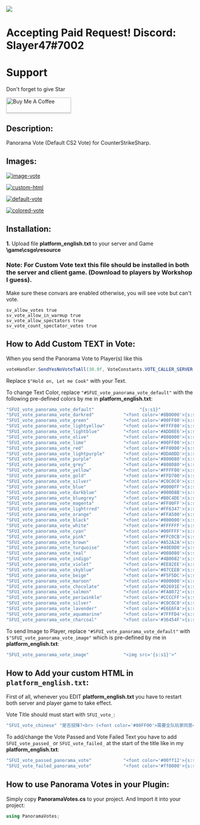 ![](https://img.shields.io/github/downloads/zakriamansoor47/SLAYER_PanoramaVote/total?style=for-the-badge)

# Accepting Paid Request! Discord: Slayer47#7002
# Support
Don't forget to give Star

<a href="https://www.buymeacoffee.com/slayer47" target="_blank"><img src="https://www.buymeacoffee.com/assets/img/custom_images/orange_img.png" alt="Buy Me A Coffee" style="height: 41px !important;width: 174px !important;box-shadow: 0px 3px 2px 0px rgba(190, 190, 190, 0.5) !important;-webkit-box-shadow: 0px 3px 2px 0px rgba(190, 190, 190, 0.5) !important;" ></a>

## Description:
Panorama Vote (Default CS2 Vote) for CounterStrikeSharp.
## Images:

<a href="https://ibb.co/MkQxzMxc"><img src="https://i.ibb.co/r2NRB4Rx/image-vote.png" alt="image-vote" border="0"></a> 

<a href="https://ibb.co/ch1zQfdP"><img src="https://i.ibb.co/5h6qLpVd/custom-html.png" alt="custom-html" border="0"></a>

<a href="https://ibb.co/twxZ5vHJ"><img src="https://i.ibb.co/MyG8LtgC/default-vote.png" alt="default-vote" border="0"></a>

<a href="https://ibb.co/WW3sT90f"><img src="https://i.ibb.co/3yskJXvc/colored-vote.png" alt="colored-vote" border="0"></a>

## Installation:
**1.** Upload file **platform_english.txt** to your server and Game **\game\csgo\resource**
### Note: For Custom Vote text this file should be installed in both the server and client game. (Download to players by Workshop I guess).

Make sure these convars are enabled otherwise, you will see vote but can't vote.
```
sv_allow_votes true
sv_vote_allow_in_warmup true
sv_vote_allow_spectators true
sv_vote_count_spectator_votes true
```

## How to Add Custom TEXT in Vote:
When you send the Panorama Vote to Player(s) like this
```c#
voteHandler.SendYesNoVoteToAll(30.0f, VoteConstants.VOTE_CALLER_SERVER, "#SFUI_vote_panorama_vote_default", $"Hold on, Let me Cook", VoteResultCallback, VoteHandlerCallback);
```

Replace `$"Hold on, Let me Cook"` with your Text.

To change Text Color, replace `"#SFUI_vote_panorama_vote_default"` with the following pre-defined colors by me in **platform_english.txt**:

```c#
"SFUI_vote_panorama_vote_default"			      "{s:s1}"
"SFUI_vote_panorama_vote_darkred"           "<font color='#8B0000'>{s:s1}</font>"
"SFUI_vote_panorama_vote_green"             "<font color='#00FF00'>{s:s1}</font>"
"SFUI_vote_panorama_vote_lightyellow"       "<font color='#FFFF00'>{s:s1}</font>"
"SFUI_vote_panorama_vote_lightblue"         "<font color='#ADD8E6'>{s:s1}</font>"
"SFUI_vote_panorama_vote_olive"             "<font color='#808000'>{s:s1}</font>"
"SFUI_vote_panorama_vote_lime"              "<font color='#00FF00'>{s:s1}</font>"
"SFUI_vote_panorama_vote_red"               "<font color='#FF0000'>{s:s1}</font>"
"SFUI_vote_panorama_vote_lightpurple"       "<font color='#DDA0DD'>{s:s1}</font>"
"SFUI_vote_panorama_vote_purple"            "<font color='#800080'>{s:s1}</font>"
"SFUI_vote_panorama_vote_grey"              "<font color='#808080'>{s:s1}</font>"
"SFUI_vote_panorama_vote_yellow"            "<font color='#FFFF00'>{s:s1}</font>"
"SFUI_vote_panorama_vote_gold"              "<font color='#FFD700'>{s:s1}</font>"
"SFUI_vote_panorama_vote_silver"            "<font color='#C0C0C0'>{s:s1}</font>"
"SFUI_vote_panorama_vote_blue"              "<font color='#0000FF'>{s:s1}</font>"
"SFUI_vote_panorama_vote_darkblue"          "<font color='#00008B'>{s:s1}</font>"
"SFUI_vote_panorama_vote_bluegrey"          "<font color='#B0C4DE'>{s:s1}</font>"
"SFUI_vote_panorama_vote_magenta"           "<font color='#FF00FF'>{s:s1}</font>"
"SFUI_vote_panorama_vote_lightrred"         "<font color='#FF6347'>{s:s1}</font>"
"SFUI_vote_panorama_vote_orange"            "<font color='#FFA500'>{s:s1}</font>"
"SFUI_vote_panorama_vote_black"             "<font color='#000000'>{s:s1}</font>"
"SFUI_vote_panorama_vote_white"             "<font color='#FFFFFF'>{s:s1}</font>"
"SFUI_vote_panorama_vote_cyan"              "<font color='#00FFFF'>{s:s1}</font>"
"SFUI_vote_panorama_vote_pink"              "<font color='#FFC0CB'>{s:s1}</font>"
"SFUI_vote_panorama_vote_brown"             "<font color='#A52A2A'>{s:s1}</font>"
"SFUI_vote_panorama_vote_turquoise"         "<font color='#40E0D0'>{s:s1}</font>"
"SFUI_vote_panorama_vote_teal"              "<font color='#008080'>{s:s1}</font>"
"SFUI_vote_panorama_vote_indigo"            "<font color='#4B0082'>{s:s1}</font>"
"SFUI_vote_panorama_vote_violet"            "<font color='#EE82EE'>{s:s1}</font>"
"SFUI_vote_panorama_vote_skyblue"           "<font color='#87CEEB'>{s:s1}</font>"
"SFUI_vote_panorama_vote_beige"             "<font color='#F5F5DC'>{s:s1}</font>"
"SFUI_vote_panorama_vote_maroon"            "<font color='#800000'>{s:s1}</font>"
"SFUI_vote_panorama_vote_chocolate"         "<font color='#D2691E'>{s:s1}</font>"
"SFUI_vote_panorama_vote_salmon"            "<font color='#FA8072'>{s:s1}</font>"
"SFUI_vote_panorama_vote_periwinkle"        "<font color='#CCCCFF'>{s:s1}</font>"
"SFUI_vote_panorama_vote_silver"            "<font color='#C0C0C0'>{s:s1}</font>"
"SFUI_vote_panorama_vote_lavender"          "<font color='#E6E6FA'>{s:s1}</font>"
"SFUI_vote_panorama_vote_aquamarine"        "<font color='#7FFFD4'>{s:s1}</font>"
"SFUI_vote_panorama_vote_charcoal"          "<font color='#36454F'>{s:s1}</font>"
```

To send Image to Player, replace `"#SFUI_vote_panorama_vote_default"` with `$"SFUI_vote_panorama_vote_image"` which is pre-defined by me in **platform_english.txt**:

```c#
"SFUI_vote_panorama_vote_image"				"<img src='{s:s1}'>"
```

## How to Add your custom HTML in `platform_english.txt`:

First of all, whenever you EDIT **platform_english.txt** you have to restart both server and player game to take effect.

Vote Title should must start with `SFUI_vote_`:

```c#
"SFUI_vote_chinese" "是否投降?<br> (<font color='#00FF00'>需要全队玩家同意</font>)"
```

To add/change the Vote Passed and Vote Failed Text you have to add `SFUI_vote_passed_` or `SFUI_vote_failed_` at the start of the title like in my **platform_english.txt**:

```c#
"SFUI_vote_passed_panorama_vote"			"<font color='#00ff12'>{s:s1}</font>"
"SFUI_vote_failed_panorama_vote"			"<font color='#ff0000'>{s:s1}</font>"
```

## How to use Panorama Votes in your Plugin:
Simply copy **PanoramaVotes.cs** to your project. And Import it into your project:
```c#
using PanoramaVotes;
```
